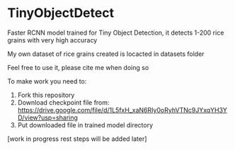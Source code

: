 # TinyObjectDetect

Faster RCNN model trained for Tiny Object Detection, it detects 1-200 rice grains with very high accuracy

My own dataset of rice grains created is locacted in datasets folder

Feel free to use it, please cite me when doing so

To make work you need to:

1. Fork this repository
2. Download checkpoint file from: https://drive.google.com/file/d/1L5fxH_xaN6RIy0oRyhVTNc9JYxqYH3YD/view?usp=sharing
3. Put downloaded file in trained model directory

[work in progress rest steps will be added later]
